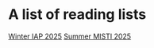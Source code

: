 # A list of reading lists

[Winter IAP 2025](https://github.com/MIT-Ukraine/Reading-List/blob/main/reading_lists/IAP_2025_IOs.md)
[Summer MISTI 2025](https://github.com/MIT-Ukraine/Reading-List/blob/main/reading_lists/Summer_2025_MISTI.md)


